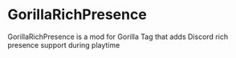 # GorillaRichPresence
 GorillaRichPresence is a mod for Gorilla Tag that adds Discord rich presence support during playtime
